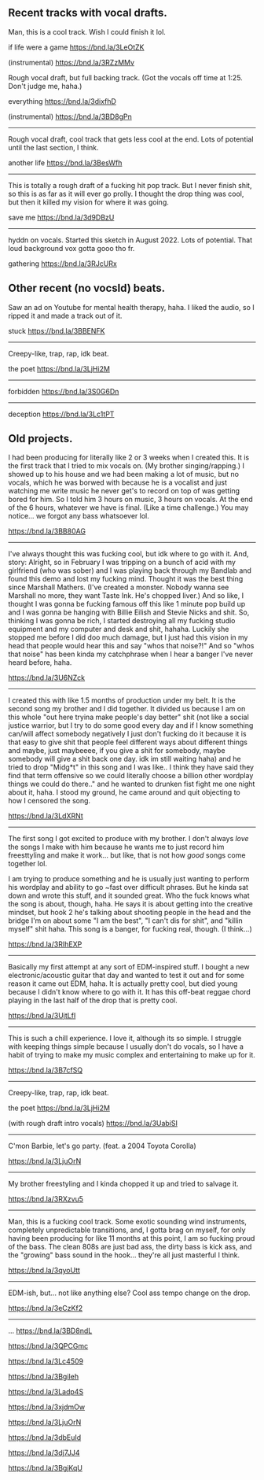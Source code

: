 
## Recent tracks with vocal drafts.

Man, this is a cool track. Wish I could finish it lol.

if life were a game https://bnd.la/3LeOtZK

(instrumental) https://bnd.la/3RZzMMv

Rough vocal draft, but full backing track.
(Got the vocals off time at 1:25. Don't judge me, haha.)

everything https://bnd.la/3dixfhD

(instrumental) https://bnd.la/3BD8gPn

---

Rough vocal draft, cool track that gets less cool at the end.
Lots of potential until the last section, I think.

another life https://bnd.la/3BesWfh

---

This is totally a rough draft of a fucking hit pop track.
But I never finish shit, so this is as far as it will ever go prolly.
I thought the drop thing was cool, but then it killed my vision for where it was going.

save me https://bnd.la/3d9DBzU

---

hyddn on vocals. Started this sketch in August 2022.
Lots of potential. That loud background vox gotta gooo tho fr.

gathering https://bnd.la/3RJcURx


## Other recent (no vocsld) beats.

Saw an ad on Youtube for mental health therapy, haha. I liked
the audio, so I ripped it and made a track out of it.

stuck https://bnd.la/3BBENFK

---

Creepy-like, trap, rap, idk beat.

the poet https://bnd.la/3LjHi2M


---

forbidden https://bnd.la/3S0G6Dn

---

deception https://bnd.la/3Lc1tPT


## Old projects.

I had been producing for literally like 2 or 3 weeks when I created this.
It is the first track that I tried to mix vocals on. (My brother singing/rapping.)
I showed up to his house and we had been making a lot of music, but no vocals,
which he was borwed with because he is a vocalist and just watching me write music
he never get's to record on top of was getting bored for him. So I told him 3
hours on music, 3 hours on vocals. At the end of the 6 hours, whatever we have
is final. (Like a time challenge.) You may notice... we forgot any bass whatsoever lol.

https://bnd.la/3BB80AG

---

I've always thought this was fucking cool, but idk where to go with it. And,
story: Alright, so in February I was tripping on a bunch of acid with my girlfriend
(who was sober) and I was playing back through my Bandlab and found this demo
and lost my fucking mind. Thought it was the best thing since Marshall Mathers.
(I've created a monster. Nobody wanna see Marshall no more, they want Taste Ink. He's
chopped liver.) And so like, I thought I was gonna be fucking famous off this like
1 minute pop build up and I was gonna be hanging with Billie Eilish and Stevie Nicks
and shit. So, thinking I was gonna be rich, I started destroying all my fucking studio
equipment and my computer and desk and shit, hahaha. Luckily she stopped me before
I did doo much damage, but I just had this vision in my head that people would hear
this and say "whos that noise?!" And so "whos that noise" has been kinda my catchphrase
when I hear a banger I've never heard before, haha.

https://bnd.la/3U6NZck

---

I created this with like 1.5 months of production under my belt. It is the second song my brother and I did together. It divided us because I am on this whole
"out here tryina make people's day better" shit (not like a social justice warrior, but
I try to do some good every day and if I know something can/will affect somebody negatively
I just don't fucking do it because it is that easy to give shit that people feel different
ways about different things and maybe, just maybeeee, if you give a shit for somebody, maybe
somebody will give a shit back one day. idk im still waiting haha) and he tried to drop
"Midg*t" in this song and I was like.. I think they have said they find that term offensive
so we could literally choose a billion other wordplay things we could do there.." and he
wanted to drunken fist fight me one night about it, haha. I stood my ground, he came around
and quit objecting to how I censored the song.

https://bnd.la/3LdXRNt

---

The first song I got excited to produce with my brother. I don't always *love*
the songs I make with him because he wants me to just record him freesttyling
and make it work... but like, that is not how *good* songs come together lol.

I am trying to produce something and he is usually just wanting to perform his wordplay and ability to go ~fast over difficult
phrases. But he kinda sat down and wrote this stuff, and it sounded great. Who the fuck knows
what the song is about, though, haha. He says it is about getting into the creative mindset,
but hook 2 he's talking about shooting people in the head and the bridge I'm on about some
"I am the best", "I can't dis for shit", and "killin myself" shit haha.
This song is a banger, for fucking real, though. (I think...)

https://bnd.la/3RIhEXP

---

Basically my first attempt at any sort of EDM-inspired stuff. I bought a new
electronic/acoustic guitar that day and wanted to test it out and for some reason
it came out EDM, haha. It is actually pretty cool, but died young because I didn't
know where to go with it. It has this off-beat reggae chord playing in the last
half of the drop that is pretty cool.

https://bnd.la/3UjtLfI

---

This is such a chill experience. I love it, although its so simple. I struggle with keeping things simple because I usually don't do vocals, so I have a habit of trying to make my music complex and entertaining to make up for it.

https://bnd.la/3B7cfSQ

---


Creepy-like, trap, rap, idk beat.

the poet https://bnd.la/3LjHi2M

(with rough draft intro vocals) https://bnd.la/3UabiSI

---

C'mon Barbie, let's go party. (feat. a 2004 Toyota Corolla)

https://bnd.la/3LjuOrN

---

My brother freestyling and I kinda chopped it up and tried to salvage it.

https://bnd.la/3RXzvu5

---

Man, this is a fucking cool track. Some exotic sounding wind instruments, completely unpredictable transitions, and, I gotta brag on myself, for only having been producing for like 11 months at this point, I am so fucking proud of the bass. The clean 808s are just bad ass, the dirty bass is kick ass, and the "growing" bass sound in the hook... they're all just masterful I think.

https://bnd.la/3qyoUtt

---

EDM-ish, but... not like anything else? Cool ass tempo change on the drop.

https://bnd.la/3eCzKf2

---

... https://bnd.la/3BD8ndL

https://bnd.la/3QPCGmc

https://bnd.la/3Lc4509

https://bnd.la/3BgiIeh

https://bnd.la/3Ladp4S

https://bnd.la/3xjdmOw

https://bnd.la/3LjuOrN

https://bnd.la/3dbEuId

https://bnd.la/3dj7JJ4

https://bnd.la/3BgjKqU


